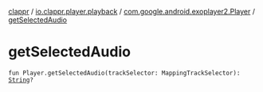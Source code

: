 [clappr](../../index.md) / [io.clappr.player.playback](../index.md) / [com.google.android.exoplayer2.Player](index.md) / [getSelectedAudio](./get-selected-audio.md)

# getSelectedAudio

`fun Player.getSelectedAudio(trackSelector: MappingTrackSelector): `[`String`](https://kotlinlang.org/api/latest/jvm/stdlib/kotlin/-string/index.html)`?`